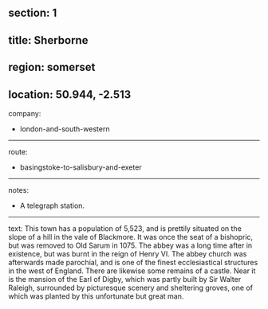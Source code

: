 ﻿section: 1
----
title: Sherborne
----
region: somerset
----
location: 50.944, -2.513
----
company:
- london-and-south-western
----
route:
- basingstoke-to-salisbury-and-exeter
----
notes:
- A telegraph station.
----
text: This town has a population of 5,523, and is prettily situated on the slope of a hill in the vale of Blackmore. It was once the seat of a bishopric, but was removed to Old Sarum in 1075. The abbey was a long time after in existence, but was burnt in the reign of Henry VI. The abbey church was afterwards made parochial, and is one of the finest ecclesiastical structures in the west of England. There are likewise some remains of a castle. Near it is the mansion of the Earl of Digby, which was partly built by Sir Walter Raleigh, surrounded by picturesque scenery and sheltering groves, one of which was planted by this unfortunate but great man.
